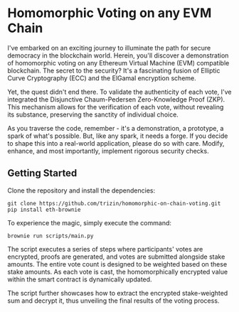 # Homomorphic Voting on any EVM Chain

I've embarked on an exciting journey to illuminate the path for secure democracy in the blockchain world. Herein, you'll discover a demonstration of homomorphic voting on any Ethereum Virtual Machine (EVM) compatible blockchain. The secret to the security? It's a fascinating fusion of Elliptic Curve Cryptography (ECC) and the ElGamal encryption scheme.

Yet, the quest didn't end there. To validate the authenticity of each vote, I've integrated the Disjunctive Chaum-Pedersen Zero-Knowledge Proof (ZKP). This mechanism allows for the verification of each vote, without revealing its substance, preserving the sanctity of individual choice.

As you traverse the code, remember - it's a demonstration, a prototype, a spark of what's possible. But, like any spark, it needs a forge. If you decide to shape this into a real-world application, please do so with care. Modify, enhance, and most importantly, implement rigorous security checks.

## Getting Started

Clone the repository and install the dependencies:

```shell
git clone https://github.com/trizin/homomorphic-on-chain-voting.git
pip install eth-brownie
```

To experience the magic, simply execute the command:

```shell
brownie run scripts/main.py
```

The script executes a series of steps where participants' votes are encrypted, proofs are generated, and votes are submitted alongside stake amounts. The entire vote count is designed to be weighted based on these stake amounts. As each vote is cast, the homomorphically encrypted value within the smart contract is dynamically updated.

The script further showcases how to extract the encrypted stake-weighted sum and decrypt it, thus unveiling the final results of the voting process.
